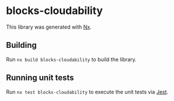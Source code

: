 # blocks-cloudability

This library was generated with [Nx](https://nx.dev).

## Building

Run `nx build blocks-cloudability` to build the library.

## Running unit tests

Run `nx test blocks-cloudability` to execute the unit tests via [Jest](https://jestjs.io).
